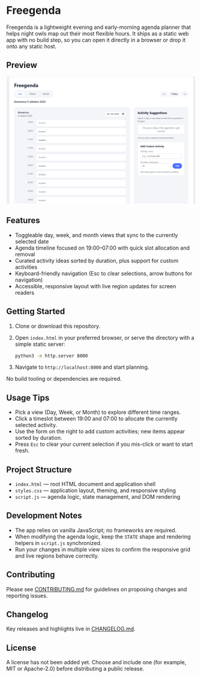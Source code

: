 # Freegenda

Freegenda is a lightweight evening and early-morning agenda planner that helps night owls map out their most flexible hours. It ships as a static web app with no build step, so you can open it directly in a browser or drop it onto any static host.

## Preview
![Screenshot of the Freegenda agenda view.](screenshot/home.png)

## Features
- Toggleable day, week, and month views that sync to the currently selected date
- Agenda timeline focused on 19:00–07:00 with quick slot allocation and removal
- Curated activity ideas sorted by duration, plus support for custom activities
- Keyboard-friendly navigation (Esc to clear selections, arrow buttons for navigation)
- Accessible, responsive layout with live region updates for screen readers

## Getting Started
1. Clone or download this repository.
2. Open `index.html` in your preferred browser, or serve the directory with a simple static server:

   ```bash
   python3 -m http.server 8000
   ```

3. Navigate to `http://localhost:8000` and start planning.

No build tooling or dependencies are required.

## Usage Tips
- Pick a view (Day, Week, or Month) to explore different time ranges.
- Click a timeslot between 19:00 and 07:00 to allocate the currently selected activity.
- Use the form on the right to add custom activities; new items appear sorted by duration.
- Press `Esc` to clear your current selection if you mis-click or want to start fresh.

## Project Structure
- `index.html` — root HTML document and application shell
- `styles.css` — application layout, theming, and responsive styling
- `script.js` — agenda logic, state management, and DOM rendering

## Development Notes
- The app relies on vanilla JavaScript; no frameworks are required.
- When modifying the agenda logic, keep the `STATE` shape and rendering helpers in `script.js` synchronized.
- Run your changes in multiple view sizes to confirm the responsive grid and live regions behave correctly.

## Contributing
Please see [CONTRIBUTING.md](CONTRIBUTING.md) for guidelines on proposing changes and reporting issues.

## Changelog
Key releases and highlights live in [CHANGELOG.md](CHANGELOG.md).

## License
A license has not been added yet. Choose and include one (for example, MIT or Apache-2.0) before distributing a public release.
